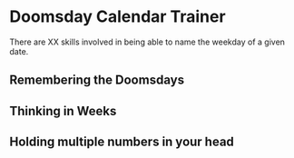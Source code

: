 # Doomsday Calendar Trainer

There are XX skills involved in being able to name the weekday of a given date.

## Remembering the Doomsdays

## Thinking in Weeks

## Holding multiple numbers in your head
